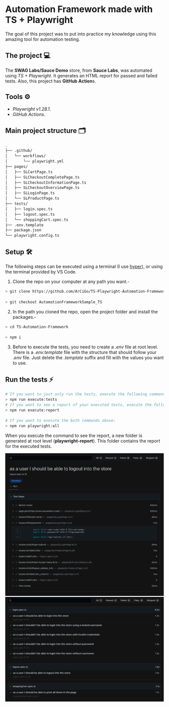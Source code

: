 # Automation Framework made with TS + Playwright

The goal of this project was to put into practice my knowledge using this amazing tool for automation testing.

<!---
*Do you want to create a framework based on this project? Check this [branch](https://github.com/ArCiGo/TS-Automation-Framework/tree/master)!*
--->

## The project 💻

The **SWAG Labs/Sauce Demo** store, from **Sauce Labs**, was automated using *TS + Playwright*. It generates an HTML report for passed and failed tests. Also, this project has **GitHub Action**s.

## Tools ⚙️

* *Playwright v1.28.1*.
* *GitHub Actions*.

## Main project structure 🗂️

```bash
.
├── .github/
│   └── workflows/
│       └── playwright.yml
├── pages/
│   ├── SLCartPage.ts
│   ├── SLCheckoutCompletePage.ts
│   ├── SLCheckoutInformationPage.ts
│   ├── SLCheckoutOverviewPage.ts
│   ├── SLLoginPage.ts
│   └── SLProductPage.ts
├── tests/
│   ├── login.spec.ts
│   ├── logout.spec.ts
│   └── shoppingCart.spec.ts
├── .env.template
├── package.json
└── playwright.config.ts
```

## Setup 🛠️

The following steps can be executed using a terminal (I use [hyper](https://hyper.is/)), or using the terminal provided by VS Code.

1. Clone the repo on your computer at any path you want.-

```bash
> git clone https://github.com/ArCiGo/TS-Playwright-Automation-Framework.git

> git checkout AutomationFrameworkSample_TS
```

2. In the path you cloned the repo, open the project folder and install the packages.-

```bash
> cd TS-Automation-Framework

> npm i
```

3. Before to execute the tests, you need to create a *.env* file at root level. There is a *.env.template* file with the structure that should follow your *.env* file. Just delete the *.template* suffix and fill with the values you want to use.

## Run the tests ⚡

```bash
# If you want to just only run the tests, execute the following command:
> npm run execute:tests
# If you want to see a report of your executed tests, execute the following command:
> npm run execute:report

# If you want to execute the both commands above:
> npm run playwright:all
```

When you execute the command to see the report, a new folder is generated at root level (**playwright-report**). This folder contains the report for the executed tests.

![UI Report Sample](./Image01.png)
![UI Report Sample](./Image02.png)
